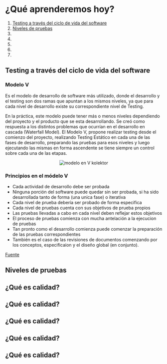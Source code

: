 <h1>¿Qué aprenderemos hoy?</h1>
<ol>
<li><a href="#enlace-1">Testing a través del ciclo de vida del software</a></li>
<li><a href="#enlace-2">Niveles de pruebas</a></li>
<li><a href="#enlace-3"></a></li>
<li><a href="#enlace-4"></a></li>
<li><a href="#enlace-5"></a></li>
<li><a href="#enlace-6"></a></li>
<li><a href="#enlace-7"></a></li>
</ol>


<h2 id="enlace-1">Testing a través del ciclo de vida del software</h2>

<h3>Modelo V</h3>
<p>Es el modelo de desarrollo de software más utilizado, donde el desarrollo y el testing son dos ramas que apuntan a los mismos niveles, ya que para cada nivel de desarrollo existe su correspondiente nivel de Testing.</p>

<p>En la práctica, este modelo puede tener más o menos niveles dependiendo del proyecto y el producto que se esta desarrollando. Se creó como respuesta a los distintos problemas que ocurrían en el desarrollo en cascada (Waterfall Model). El Modelo V, propone realizar testing desde el comienzo del proyecto, realizando Testing Estático en cada una de las fases de desarrollo, preparando las pruebas para esos niveles y luego ejecutando las mismas en forma ascendente se tiene siempre un control sobre cada una de las etapas.</p>

<p align="center">
  <img src="https://raw.githubusercontent.com/alexalvarezjl/Bootcamp-Testing-Kolektor/main/assets/modelo_v_kolektor.png" alt="modelo en V kolektor">
</p>

<h3>Principios en el módelo V</h3>
<ul>
<li>Cada actividad de desarrollo debe ser probada</li>
<li>Ninguna porción del software puede quedar sin ser probada, si ha sido desarrollada tanto de forma (una unica fase) o iterativa</li>
<li>Cada nivel de prueba debería ser probado de forma especifica</li>
<li>Cada nivel de pruebas cuenta con sus objetivos de prueba propios</li>
<li>Las pruebas llevadas a cabo en cada nivel deben reflejar estos objetivos</li>
<li>El proceso de pruebas comienza con mucha antelación a la ejecucion de pruebas</li>
<li>Tan pronto como el desarrollo comienza puede comenzar la preparación de las pruebas correspondientes</li>
<li>También es el caso de las revisiones de documentos comenzando por los conceptos, especificaion y el diseño global (en conjunto).</li>
</ul>

<a href="https://josepablosarco.wordpress.com/2012/03/24/istqb-cap-2-testing-a-traves-del-ciclo-de-vida-del-software-i/">Fuente</a>

<h2 id="enlace-2">Niveles de pruebas</h2>

<h2 id="enlace-3">¿Qué es calidad?</h2>

<h2 id="enlace-4">¿Qué es calidad?</h2>

<h2 id="enlace-5">¿Qué es calidad?</h2>

<h2 id="enlace-6">¿Qué es calidad?</h2>

<h2 id="enlace-7">¿Qué es calidad?</h2>